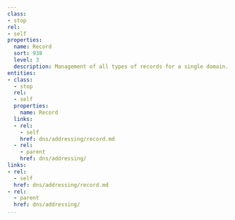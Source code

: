 ```yaml
---
class:
- stop
rel:
- self
properties:
  name: Record
  sort: 938
  level: 3
  description: Management of all types of records for a single domain.
entities:
- class:
  - stop
  rel:
  - self
  properties:
    name: Record
  links:
  - rel:
    - self
    href: dns/addressing/record.md
  - rel:
    - parent
    href: dns/addressing/
links:
- rel:
  - self
  href: dns/addressing/record.md
- rel:
  - parent
  href: dns/addressing/
...
```

